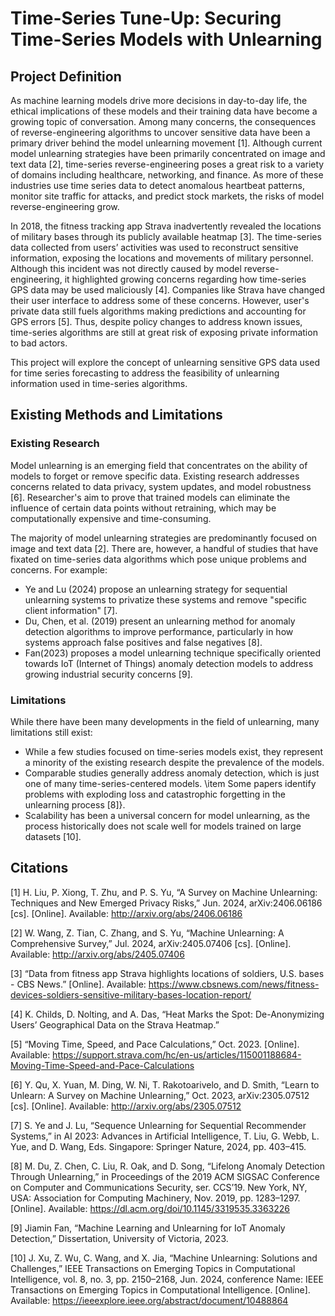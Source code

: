 # Time-Series Tune-Up: Securing Time-Series Models with Unlearning

## Project Definition
As machine learning models drive more decisions in day-to-day life, the ethical implications of these models and their training data have become a growing topic of conversation. Among many concerns, the consequences of reverse-engineering algorithms to uncover sensitive data have been a primary driver behind the model unlearning movement [1]. Although current model unlearning strategies have been primarily concentrated on image and text data [2], time-series reverse-engineering poses a great risk to a variety of domains including healthcare, networking, and finance. As more of these industries use time series data to detect anomalous heartbeat patterns, monitor site traffic for attacks, and predict stock markets, the risks of model reverse-engineering grow. 

In 2018, the fitness tracking app Strava inadvertently revealed the locations of military bases through its publicly available heatmap [3]. The time-series data collected from users’ activities was used to reconstruct sensitive information, exposing the locations and movements of military personnel. Although this incident was not directly caused by model reverse-engineering, it highlighted growing concerns regarding how time-series GPS data may be used maliciously [4]. Companies like Strava have changed their user interface to address some of these concerns. However, user's private data still fuels algorithms making predictions and accounting for GPS errors [5]. Thus, despite policy changes to address known issues, time-series algorithms are still at great risk of exposing private information to bad actors. 

This project will explore the concept of unlearning sensitive GPS data used for time series forecasting to address the feasibility of unlearning information used in time-series algorithms. 

## Existing Methods and Limitations
### Existing Research 
Model unlearning is an emerging field that concentrates on the ability of models to forget or remove specific data. Existing research addresses concerns related to data privacy, system updates, and model robustness [6]. Researcher's aim to prove that trained models can eliminate the influence of certain data points without retraining, which may be computationally expensive and time-consuming.

The majority of model unlearning strategies are predominantly focused on image and text data [2]. There are, however, a handful of studies that have fixated on time-series data algorithms which pose unique problems and concerns. For example: 
* Ye and Lu (2024) propose an unlearning strategy for sequential unlearning systems to privatize these systems and remove "specific client information" [7].
* Du, Chen, et al. (2019) present an unlearning method for anomaly detection algorithms to improve performance, particularly in how systems approach false positives and false negatives [8].
* Fan(2023) proposes a model unlearning technique specifically oriented towards IoT (Internet of Things) anomaly detection models to address growing industrial security concerns [9].

### Limitations
While there have been many developments in the field of unlearning, many limitations still exist: 
* While a few studies focused on time-series models exist, they represent a minority of the existing research despite the prevalence of the models.
* Comparable studies generally address anomaly detection, which is just one of many time-series-centered models. 
    \item Some papers identify problems with exploding loss and catastrophic forgetting in the unlearning process [8]}.
* Scalability has been a universal concern for model unlearning, as the process historically does not scale well for models trained on large datasets [10].

## Citations
[1] H. Liu, P. Xiong, T. Zhu, and P. S. Yu, “A Survey on Machine Unlearning: Techniques and New Emerged Privacy Risks,” Jun. 2024, arXiv:2406.06186 [cs]. [Online]. Available: http://arxiv.org/abs/2406.06186

[2] W. Wang, Z. Tian, C. Zhang, and S. Yu, “Machine Unlearning: A Comprehensive Survey,” Jul. 2024, arXiv:2405.07406 [cs]. [Online]. Available: http://arxiv.org/abs/2405.07406

[3] “Data from fitness app Strava highlights locations of soldiers, U.S. bases - CBS News.” [Online]. Available: https://www.cbsnews.com/news/fitness-devices-soldiers-sensitive-military-bases-location-report/

[4] K. Childs, D. Nolting, and A. Das, “Heat Marks the Spot: De-Anonymizing Users’ Geographical Data on the Strava Heatmap.”

[5] “Moving Time, Speed, and Pace Calculations,” Oct. 2023. [Online]. Available: https://support.strava.com/hc/en-us/articles/115001188684-Moving-Time-Speed-and-Pace-Calculations

[6] Y. Qu, X. Yuan, M. Ding, W. Ni, T. Rakotoarivelo, and D. Smith, “Learn to Unlearn: A Survey on Machine Unlearning,” Oct. 2023, arXiv:2305.07512 [cs]. [Online]. Available: http://arxiv.org/abs/2305.07512

[7] S. Ye and J. Lu, “Sequence Unlearning for Sequential Recommender Systems,” in AI 2023: Advances in Artificial Intelligence, T. Liu, G. Webb, L. Yue, and D. Wang, Eds. Singapore: Springer Nature, 2024, pp. 403–415.

[8] M. Du, Z. Chen, C. Liu, R. Oak, and D. Song, “Lifelong Anomaly Detection Through Unlearning,” in Proceedings of the 2019 ACM SIGSAC Conference on Computer and Communications Security, ser. CCS’19. New York, NY, USA: Association for Computing Machinery, Nov. 2019, pp. 1283–1297. [Online]. Available: https://dl.acm.org/doi/10.1145/3319535.3363226

[9] Jiamin Fan, “Machine Learning and Unlearning for IoT Anomaly Detection,” Dissertation, University of Victoria, 2023.

[10] J. Xu, Z. Wu, C. Wang, and X. Jia, “Machine Unlearning: Solutions and Challenges,” IEEE
Transactions on Emerging Topics in Computational Intelligence, vol. 8, no. 3, pp. 2150–2168, Jun. 2024, conference Name: IEEE Transactions on Emerging Topics in Computational Intelligence. [Online]. Available: https://ieeexplore.ieee.org/abstract/document/10488864
